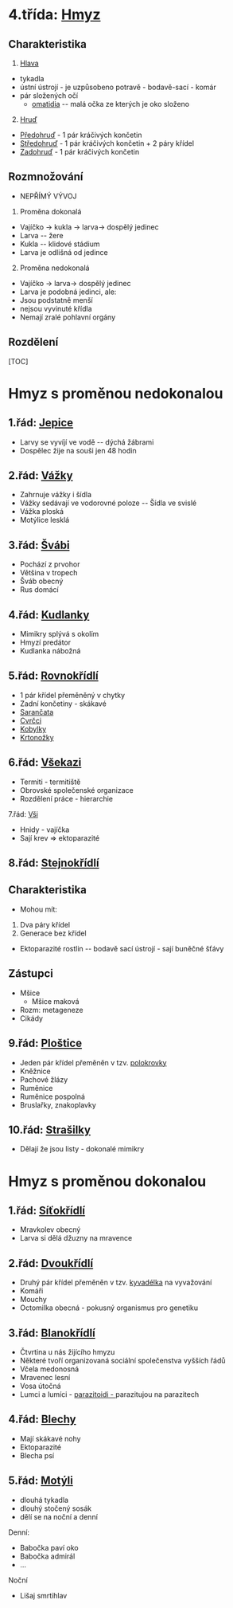 # 4.třída: <span style="text-decoration:underline;">Hmyz</span>


## Charakteristika



1. <span style="text-decoration:underline;">Hlava</span>
* tykadla
* ústní ústrojí - je uzpůsobeno potravě - bodavě-sací - komár
* pár složených očí
    * <span style="text-decoration:underline;">omatidia</span> -- malá očka ze kterých je oko složeno
2. <span style="text-decoration:underline;">Hruď</span>
* <span style="text-decoration:underline;">Předohruď</span> - 1 pár kráčivých končetin
* <span style="text-decoration:underline;">Středohruď</span> - 1 pár kráčivých končetin + 2 páry křídel
* <span style="text-decoration:underline;">Zadohruď</span> - 1 pár kráčivých končetin


## Rozmnožování



* NEPŘÍMÝ VÝVOJ
1. Proměna dokonalá
* Vajíčko → kukla → larva→ dospělý jedinec
* Larva -- žere
* Kukla -- klidové stádium
* Larva je odlišná od jedince
2. Proměna nedokonalá
* Vajíčko → larva→ dospělý jedinec
* Larva je podobná jedinci, ale:
* Jsou podstatně menší
* nejsou vyvinuté křídla
* Nemají zralé pohlavní orgány


## 


## Rozdělení


[TOC]



## 


# Hmyz s proměnou nedokonalou


## 1.řád: <span style="text-decoration:underline;">Jepice</span>



* Larvy se vyvíjí ve vodě -- dýchá žábrami
* Dospělec žije na souši jen 48 hodin


## 2.řád: <span style="text-decoration:underline;">Vážky</span>



* Zahrnuje vážky i šídla
* Vážky sedávají ve vodorovné poloze -- Šídla ve svislé
* Vážka ploská
* Motýlice lesklá


## 3.řád: <span style="text-decoration:underline;">Švábi</span>



* Pochází z prvohor
* Většina v tropech
* Šváb obecný
* Rus domácí


## 4.řád: <span style="text-decoration:underline;">Kudlanky</span>



* Mimikry splývá s okolím
* Hmyzí predátor
* Kudlanka nábožná


## 5.řád: <span style="text-decoration:underline;">Rovnokřídlí</span>



* 1 pár křídel přeměněný v chytky
* Zadní končetiny - skákavé
* <span style="text-decoration:underline;">Sarančata</span>
* <span style="text-decoration:underline;">Cvrčci </span>
* <span style="text-decoration:underline;">Kobylky</span>
* <span style="text-decoration:underline;">Krtonožky</span>


## 6.řád: <span style="text-decoration:underline;">Všekazi</span>



* Termiti - termitiště
* Obrovské společenské organizace
* Rozdělení práce - hierarchie

7.řád: <span style="text-decoration:underline;">Vši</span>



* Hnidy - vajíčka
* Sají krev ⇒ ektoparazité


## 8.řád: <span style="text-decoration:underline;">Stejnokřídlí</span>


## Charakteristika



* Mohou mít:
1. Dva páry křídel
2. Generace bez křídel
* Ektoparazité rostlin --  bodavě sací ústrojí - sají buněčné šťávy 


## Zástupci



* Mšice
    * Mšice maková
* Rozm: metageneze
* Cikády


## 9.řád: <span style="text-decoration:underline;">Ploštice</span>



* Jeden pár křídel přeměněn v tzv. <span style="text-decoration:underline;">polokrovky</span>
* Kněžnice
* Pachové žlázy
* Ruměnice
* Ruměnice pospolná
* Bruslařky, znakoplavky


## 10.řád: <span style="text-decoration:underline;">Strašilky</span>



* Dělají že jsou listy - dokonalé mimikry


# Hmyz s proměnou dokonalou 


## 1.řád: <span style="text-decoration:underline;">Síťokřídlí</span> 



* Mravkolev obecný
* Larva si dělá džuzny na mravence


## 2.řád: <span style="text-decoration:underline;">Dvoukřídlí</span>



* Druhý pár křídel přeměněn v tzv. <span style="text-decoration:underline;">kyvadélka</span> na vyvažování
* Komáři
* Mouchy
* Octomilka obecná - pokusný organismus pro genetiku


## 3.řád: <span style="text-decoration:underline;">Blanokřídlí</span>



* Čtvrtina u nás žijícího hmyzu
* Některé tvoří organizovaná sociální společenstva vyšších řádů
* Včela medonosná
* Mravenec lesní
* Vosa útočná
* Lumci a lumíci - <span style="text-decoration:underline;">parazitoidi - </span>parazitujou na parazitech


## 4.řád: <span style="text-decoration:underline;">Blechy</span>



* Mají skákavé nohy
* Ektoparazité
* Blecha psí


## 5.řád: <span style="text-decoration:underline;">Motýli</span>



* dlouhá tykadla
* dlouhý stočený sosák
* dělí se na noční a denní

Denní:



* Babočka paví oko
* Babočka admirál
* …

Noční



* Lišaj smrtihlav